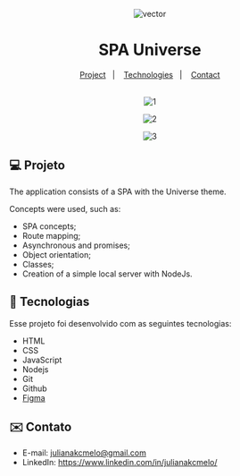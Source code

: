 <div align="center">

![vector](https://user-images.githubusercontent.com/54086293/233876691-bc5f27d4-d225-4643-8ebb-21de71ba2d29.svg)

# SPA Universe

</div>

<p align="center">
  <a href="#-projeto">Project</a>&nbsp;&nbsp;&nbsp;|&nbsp;&nbsp;&nbsp;
  <a href="#-tecnologias">Technologies</a>&nbsp;&nbsp;&nbsp;|&nbsp;&nbsp;&nbsp;
  <a href="#-contato">Contact</a><br><br>
</p>

<div align="center">

![1](https://user-images.githubusercontent.com/54086293/231629076-dc782665-33d8-4857-9c7f-bfd4367f3d01.jpg)

![2](https://user-images.githubusercontent.com/54086293/231629101-e5e79399-c7ca-46db-92f1-95b9b7d552b3.jpg)

![3](https://user-images.githubusercontent.com/54086293/231629120-a8eafe37-ba2d-40c0-bd93-0251b53e8627.jpg)

</div>

<div id="-projeto">

## :computer: Projeto

The application consists of a SPA with the Universe theme.

Concepts were used, such as:
- SPA concepts;
- Route mapping;
- Asynchronous and promises;
- Object orientation;
- Classes;
- Creation of a simple local server with NodeJs.

</div>

<div id="-tecnologias">
  
## :rocket: Tecnologias

Esse projeto foi desenvolvido com as seguintes tecnologias:

- HTML  
- CSS
- JavaScript
- Nodejs
- Git
- Github
- [Figma](https://www.figma.com/design/7pr0Ult19ZwN0NpOhxNt8G/SPA-UNIVERSE?node-id=104%3A48&t=49q6wYJOZSrAjrCt-1)

</div>

<div id="-contato">

## :envelope: Contato

- E-mail: julianakcmelo@gmail.com
- LinkedIn: https://www.linkedin.com/in/julianakcmelo/

</div>
